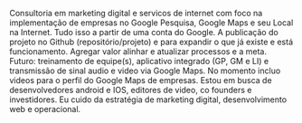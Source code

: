 Consultoria em marketing digital e servicos de internet com foco na implementação de empresas no Google Pesquisa, Google Maps e seu Local na Internet. Tudo isso a partir de uma conta do Google. A publicação do projeto no Github (repositório/projeto) e para expandir o que já existe e está funcionamento. Agregar valor alinhar e atualizar processos e a meta. Futuro: treinamento de equipe(s), aplicativo integrado (GP, GM e LI) e transmissão de sinal audio e video via Google Maps. No momento incluo videos para o perfil do Google Maps de empresas. Estou em busca de desenvolvedores android e IOS, editores de video, co founders e investidores. Eu cuido da estratégia de marketing digital, desenvolvimento web e operacional.
